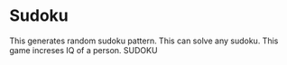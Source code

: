 # Sudoku
This generates random sudoku pattern.
This can solve any sudoku.
This game increses IQ of a person.
SUDOKU
